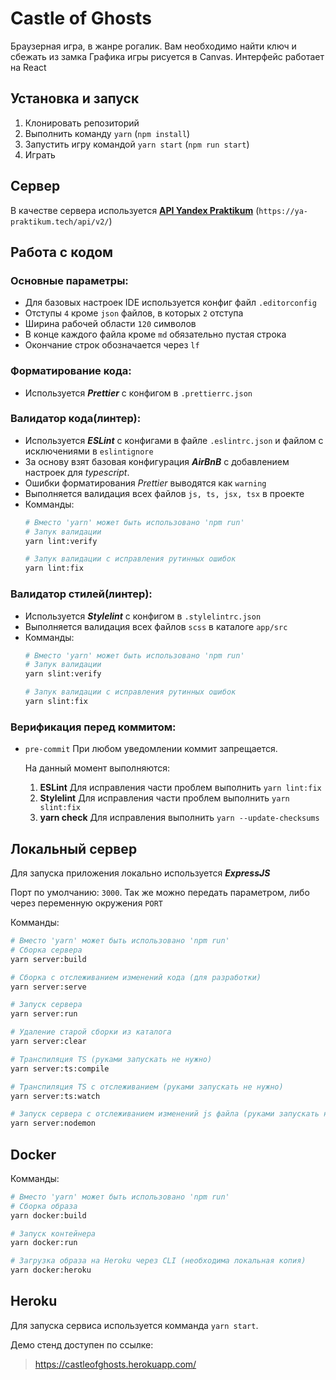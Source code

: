 # Castle of Ghosts

Браузерная игра, в жанре рогалик. Вам необходимо найти ключ и сбежать из замка
Графика игры рисуется в Canvas. Интерфейс работает на React

## Установка и запуск
1. Клонировать репозиторий
2. Выполнить команду `yarn` (`npm install`)
3. Запустить игру командой `yarn start` (`npm run start`)
4. Играть

## Сервер
В качестве сервера используется
[__API Yandex Praktikum__](https://ya-praktikum.tech/api/v2/swagger/)
(`https://ya-praktikum.tech/api/v2/`)

## Работа с кодом

### Основные параметры:
-   Для базовых настроек IDE используется конфиг файл `.editorconfig`
-   Отступы `4` кроме `json` файлов, в которых `2` отступа
-   Ширина рабочей области `120` символов
-   В конце каждого файла кроме `md` обязательно пустая строка
-   Окончание строк обозначается через `lf`

### Форматирование кода:
-   Используется __*Prettier*__ с конфигом в `.prettierrc.json`

### Валидатор кода(линтер):
-   Используется __*ESLint*__ с конфигами в файле `.eslintrc.json` и файлом с исключениями в `eslintignore`
-   За основу взят базовая конфигурация __*AirBnB*__ с добавлением настроек для *typescript*.
-   Ошибки форматирования *Prettier* выводятся как `warning`
-   Выполняется валидация всех файлов `js, ts, jsx, tsx` в проекте
-   Комманды:
    ```bash
    # Вместо 'yarn' может быть использовано 'npm run'
    # Запук валидации
    yarn lint:verify

    # Запук валидации с исправления рутинных ошибок
    yarn lint:fix
    ```
### Валидатор стилей(линтер):
-   Используется __*Stylelint*__ с конфигом в `.stylelintrc.json`
-   Выполняется валидация всех файлов `scss` в каталоге `app/src`
-   Комманды:
    ```bash
    # Вместо 'yarn' может быть использовано 'npm run'
    # Запук валидации
    yarn slint:verify

    # Запук валидации с исправления рутинных ошибок
    yarn slint:fix
    ```

### Верификация перед коммитом:
-   `pre-commit` При любом уведомлении коммит запрещается.

    На данный момент выполняются:
    1. __ESLint__
    Для исправления части проблем выполнить `yarn lint:fix`
    2. __Stylelint__
    Для исправления части проблем выполнить `yarn slint:fix`
    3. __yarn check__
    Для исправления выполнить `yarn --update-checksums`


## Локальный сервер
Для запуска приложения локально используется __*ExpressJS*__

Порт по умолчанию: `3000`.
Так же можно передать параметром, либо через переменную окружения `PORT`

Комманды:
```bash
# Вместо 'yarn' может быть использовано 'npm run'
# Сборка сервера
yarn server:build

# Сборка с отслеживанием изменений кода (для разработки)
yarn server:serve

# Запуск сервера
yarn server:run

# Удаление старой сборки из каталога
yarn server:clear

# Транспиляция TS (руками запускать не нужно)
yarn server:ts:compile

# Транспиляция TS с отслеживанием (руками запускать не нужно)
yarn server:ts:watch

# Запуск сервера с отслеживанием изменений js файла (руками запускать не нужно)
yarn server:nodemon
```

## Docker
Комманды:
```bash
# Вместо 'yarn' может быть использовано 'npm run'
# Сборка образа
yarn docker:build

# Запуск контейнера
yarn docker:run

# Загрузка образа на Heroku через CLI (необходима локальная копия)
yarn docker:heroku
```

## Heroku
Для запуска сервиса используется комманда `yarn start`.

Демо стенд доступен по ссылке:
> https://castleofghosts.herokuapp.com/
